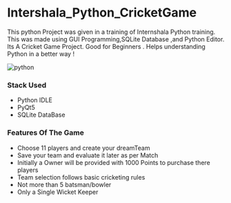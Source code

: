 # Intershala_Python_CricketGame
This python Project was given in a training of Internshala Python training.
This was made using GUI Programming,SQLite Database ,and Python Editor.
Its A Cricket Game Project. 
Good for Beginners . Helps understanding Python in a better way !



![python](https://user-images.githubusercontent.com/55911274/121299685-6de1ac80-c913-11eb-9c9e-f11baf62f6f3.PNG)

<h3>Stack Used</h3>
<ul> 
  <li>Python IDLE</li>
  <li>PyQt5</li>
  <li>SQLite DataBase</li>
</ul>

<h3>Features Of The Game</h3>
<ul>
  <li> Choose 11 players and create your dreamTeam</li>
 <li>Save your team and evaluate it later as per Match</li>
 <li>Initially a Owner will be provided with 1000 Points to purchase there players</li>
 <li>Team selection follows basic cricketing rules</li>
 <li>Not more than 5 batsman/bowler</li>
 <li>Only a Single Wicket Keeper</li>
  </ul>

